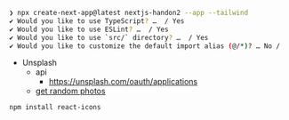```sh
❯ npx create-next-app@latest nextjs-handon2 --app --tailwind
✔ Would you like to use TypeScript? …  / Yes
✔ Would you like to use ESLint? …  / Yes
✔ Would you like to use `src/` directory? …  / Yes
✔ Would you like to customize the default import alias (@/*)? … No / 
```

- Unsplash
  - api
    - https://unsplash.com/oauth/applications
  - [get random photos](https://unsplash.com/documentation#get-a-random-photo)

``` sh
npm install react-icons
```
